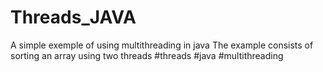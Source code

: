 # Threads_JAVA
A simple exemple of using multithreading in java 
The example consists of sorting an array using two threads 
#threads #java #multithreading 
